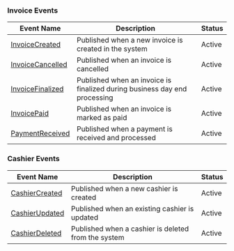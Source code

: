 ### Invoice Events

| Event Name                                 | Description                                                               | Status |
| ------------------------------------------ | ------------------------------------------------------------------------- | ------ |
| [InvoiceCreated](./invoice-created.md)     | Published when a new invoice is created in the system                     | Active |
| [InvoiceCancelled](./invoice-cancelled.md) | Published when an invoice is cancelled                                    | Active |
| [InvoiceFinalized](./invoice-finalized.md) | Published when an invoice is finalized during business day end processing | Active |
| [InvoicePaid](./invoice-paid.md)           | Published when an invoice is marked as paid                               | Active |
| [PaymentReceived](./payment-received.md)   | Published when a payment is received and processed                        | Active |

### Cashier Events

| Event Name                             | Description                                         | Status |
| -------------------------------------- | --------------------------------------------------- | ------ |
| [CashierCreated](./cashier-created.md) | Published when a new cashier is created             | Active |
| [CashierUpdated](./cashier-updated.md) | Published when an existing cashier is updated       | Active |
| [CashierDeleted](./cashier-deleted.md) | Published when a cashier is deleted from the system | Active |
